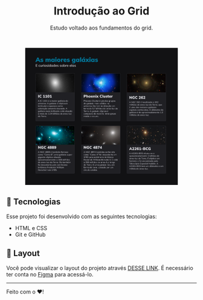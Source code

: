 <h1 align="center"> Introdução ao Grid </h1>

<p align="center">
Estudo voltado aos fundamentos do grid.
</p>
<br>

<p align="center">
  <img alt="tela templete do projeto" src="assets/template.png" width="80%">
</p>


## 🚀 Tecnologias

Esse projeto foi desenvolvido com as seguintes tecnologias:

- HTML e CSS 
- Git e GitHub


## 🔖 Layout

Você pode visualizar o layout do projeto através [DESSE LINK](https://www.figma.com/file/xgy27M33lWWA2noj9WYEFH/Galaxies-%E2%80%A2-Projeto-Explorer-(Community)?node-id=0%3A1&mode=dev). É necessário ter conta no [Figma](https://figma.com) para acessá-lo.

---

Feito com o ❤️!

